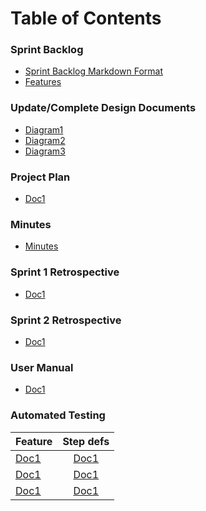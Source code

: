 # Table of Contents
### Sprint Backlog
* [Sprint Backlog Markdown Format](1.md)
* [Features](1.md)

### Update/Complete Design Documents
- [Diagram1](1.md	)
- [Diagram2](1.md)
- [Diagram3](1.md)

### Project Plan
- [Doc1](1.md)

### Minutes
- [Minutes](1.doc)

### Sprint 1 Retrospective
- [Doc1](1.md)

### Sprint 2 Retrospective
- [Doc1](1.md)

### User Manual
- [Doc1](1.md)

### Automated Testing
| Feature       | Step defs    |
| ------------- |:------------:|
| [Doc1](1.md)  | [Doc1](1.md) |
| [Doc1](1.md)  | [Doc1](1.md) |
| [Doc1](1.md)  | [Doc1](1.md) |

